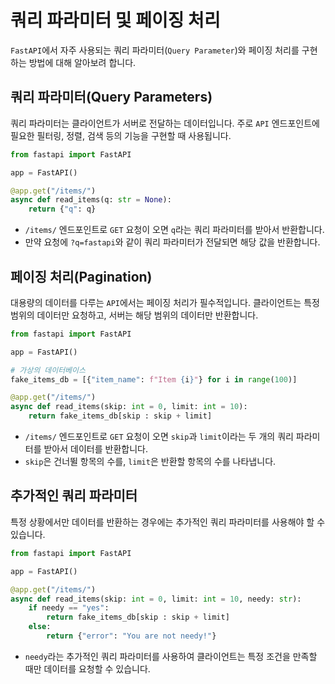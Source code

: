 # 쿼리 파라미터 및 페이징 처리

`FastAPI`에서 자주 사용되는 쿼리 파라미터(`Query Parameter`)와 페이징 처리를 구현하는 방법에 대해 알아보려 합니다.

## 쿼리 파라미터(Query Parameters)

쿼리 파라미터는 클라이언트가 서버로 전달하는 데이터입니다. 주로 `API` 엔드포인트에 필요한 필터링, 정렬, 검색 등의 기능을 구현할 때 사용됩니다.

```py
from fastapi import FastAPI

app = FastAPI()

@app.get("/items/")
async def read_items(q: str = None):
    return {"q": q}
```

- `/items/` 엔드포인트로 `GET` 요청이 오면 `q`라는 쿼리 파라미터를 받아서 반환합니다.
- 만약 요청에 `?q=fastapi`와 같이 쿼리 파라미터가 전달되면 해당 값을 반환합니다.

## 페이징 처리(Pagination)

대용량의 데이터를 다루는 `API`에서는 페이징 처리가 필수적입니다. 클라이언트는 특정 범위의 데이터만 요청하고, 서버는 해당 범위의 데이터만 반환합니다.

```py
from fastapi import FastAPI

app = FastAPI()

# 가상의 데이터베이스
fake_items_db = [{"item_name": f"Item {i}"} for i in range(100)]

@app.get("/items/")
async def read_items(skip: int = 0, limit: int = 10):
    return fake_items_db[skip : skip + limit]
```

- `/items/` 엔드포인트로 `GET` 요청이 오면 `skip`과 `limit`이라는 두 개의 쿼리 파라미터를 받아서 데이터를 반환합니다.
- `skip`은 건너뛸 항목의 수를, `limit`은 반환할 항목의 수를 나타냅니다.

## 추가적인 쿼리 파라미터

특정 상황에서만 데이터를 반환하는 경우에는 추가적인 쿼리 파라미터를 사용해야 할 수 있습니다.

```py
from fastapi import FastAPI

app = FastAPI()

@app.get("/items/")
async def read_items(skip: int = 0, limit: int = 10, needy: str):
    if needy == "yes":
        return fake_items_db[skip : skip + limit]
    else:
        return {"error": "You are not needy!"}
```

- `needy`라는 추가적인 쿼리 파라미터를 사용하여 클라이언트는 특정 조건을 만족할 때만 데이터를 요청할 수 있습니다.
